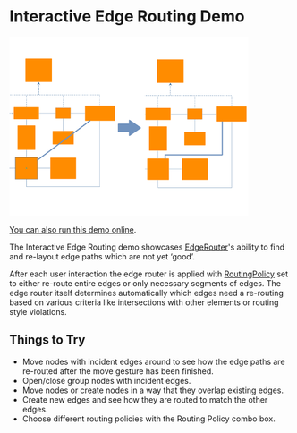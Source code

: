 # Interactive Edge Routing Demo

<img src="../../resources/image/interactiveedgerouting.png" alt="demo-thumbnail" height="320"/>

[You can also run this demo online](https://live.yworks.com/demos/layout/interactiveedgerouting/index.html).

The Interactive Edge Routing demo showcases [EdgeRouter](https://docs.yworks.com/yfileshtml/#/api/EdgeRouter)'s ability to find and re-layout edge paths which are not yet ‘good’.

After each user interaction the edge router is applied with [RoutingPolicy](https://docs.yworks.com/yfileshtml/#/api/RoutingPolicy) set to either re-route entire edges or only necessary segments of edges. The edge router itself determines automatically which edges need a re-routing based on various criteria like intersections with other elements or routing style violations.

## Things to Try

- Move nodes with incident edges around to see how the edge paths are re-routed after the move gesture has been finished.
- Open/close group nodes with incident edges.
- Move nodes or create nodes in a way that they overlap existing edges.
- Create new edges and see how they are routed to match the other edges.
- Choose different routing policies with the Routing Policy combo box.
